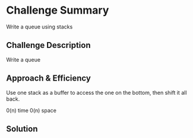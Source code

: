 # Challenge Summary
Write a queue using stacks
## Challenge Description
Write a queue 
## Approach & Efficiency
Use one stack as a buffer to access the one on the bottom, then shift it all back.

0(n) time 
0(n) space
## Solution


